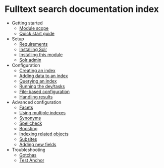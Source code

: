 # Fulltext search documentation index

- Getting started
    - [Module scope](01_getting_started/10_module_scope.md)
    - [Quick start guide](01_getting_started/11_quick_start.md)
- Setup
    - [Requirements](02_setup/20_requirements.md)
    - [Installing Solr](02_setup/21_installing_solr.md)
    - [Installing this module](02_setup/22_installing_the_module.md)
    - [Solr admin](02_setup/23_solr_admin.md)
- Configuration
    - [Creating an index](03_configuration/30_creating_an_index.md)
    - [Adding data to an index](03_configuration/31_adding_data_to_an_index.md)
    - [Querying an index](03_configuration/32_querying_the_index.md)
    - [Running the dev/tasks](03_configuration/33_dev_tasks.md)
    - [File-based configuration](03_configuration/34_file_based_configuration.md)
    - [Handling results](03_configuration/35_handling_results.md)
- Advanced configuration
    - [Facets](04_advanced_configuration/40_facets.md)
    - [Using multiple indexes](04_advanced_configuration/41_multiple_indexes.md)
    - [Synonyms](04_advanced_configuration/42_synonyms.md)
    - [Spellcheck](04_advanced_configuration/43_spell_check.md)
    - [Boosting](04_advanced_configuration/44_boosting.md)
    - [Indexing related objects](04_advanced_configuration/45_indexing_related_objects.md)
    - [Subsites](04_advanced_configuration/46_subsites.md)
    - [Adding new fields](04_advanced_configuration/47_adding_new_fields.md)
- Troubleshooting
    - [Gotchas](05_troubleshooting/50_common_gotchas.md)
    - [Test Anchor](05_troubleshooting.md#test-anchor)

